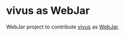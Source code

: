 # vivus as WebJar
WebJar project to contribute [vivus](http://maxwellito.github.io/vivus/) as [WebJar](http://www.webjars.org/).
